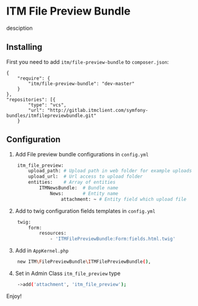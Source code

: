 ITM File Preview Bundle
========================

desciption

Installing
----------------------------------

First you need to add `itm/file-preview-bundle` to `composer.json`:

	{
		"require": {
        	"itm/file-preview-bundle": "dev-master"
		}
	},
	"repositories": [{
            "type": "vcs",
            "url": "http://gitlab.itmclient.com/symfony-bundles/itmfilepreviewbundle.git"
        }
	

Configuration
-------------------------------------

1. Add File preview bundle configurations in `config.yml`
```sh
    itm_file_preview:
        upload_path: # Upload path in web folder for example uploads
        upload_url:  # Url access to upload folder
        entities:    # Array of entities
            ITMNewsBundle:  # Bundle name
                News:       # Entity name
                    attachment: ~ # Entity field which upload file
```
2. Add to twig configuration fields templates in `config.yml`
```sh
    twig:
        form:
            resources:
                - 'ITMFilePreviewBundle:Form:fields.html.twig'
```
3. Add in `AppKernel.php`
```sh
    new ITM\FilePreviewBundle\ITMFilePreviewBundle(),
```
4. Set in Admin Class `itm_file_preview` type
```sh
    ->add('attachment', 'itm_file_preview');
```


Enjoy!


